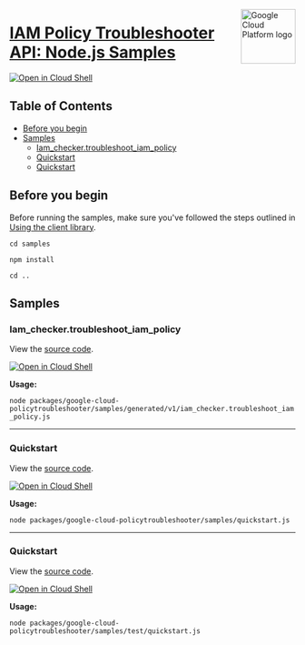 [//]: # "This README.md file is auto-generated, all changes to this file will be lost."
[//]: # "To regenerate it, use `python -m synthtool`."
<img src="https://avatars2.githubusercontent.com/u/2810941?v=3&s=96" alt="Google Cloud Platform logo" title="Google Cloud Platform" align="right" height="96" width="96"/>

# [IAM Policy Troubleshooter API: Node.js Samples](https://github.com/googleapis/google-cloud-node)

[![Open in Cloud Shell][shell_img]][shell_link]



## Table of Contents

* [Before you begin](#before-you-begin)
* [Samples](#samples)
  * [Iam_checker.troubleshoot_iam_policy](#iam_checker.troubleshoot_iam_policy)
  * [Quickstart](#quickstart)
  * [Quickstart](#quickstart)

## Before you begin

Before running the samples, make sure you've followed the steps outlined in
[Using the client library](https://github.com/googleapis/google-cloud-node#using-the-client-library).

`cd samples`

`npm install`

`cd ..`

## Samples



### Iam_checker.troubleshoot_iam_policy

View the [source code](https://github.com/googleapis/google-cloud-node/blob/main/packages/google-cloud-policytroubleshooter/samples/generated/v1/iam_checker.troubleshoot_iam_policy.js).

[![Open in Cloud Shell][shell_img]](https://console.cloud.google.com/cloudshell/open?git_repo=https://github.com/googleapis/google-cloud-node&page=editor&open_in_editor=packages/google-cloud-policytroubleshooter/samples/generated/v1/iam_checker.troubleshoot_iam_policy.js,samples/README.md)

__Usage:__


`node packages/google-cloud-policytroubleshooter/samples/generated/v1/iam_checker.troubleshoot_iam_policy.js`


-----




### Quickstart

View the [source code](https://github.com/googleapis/google-cloud-node/blob/main/packages/google-cloud-policytroubleshooter/samples/quickstart.js).

[![Open in Cloud Shell][shell_img]](https://console.cloud.google.com/cloudshell/open?git_repo=https://github.com/googleapis/google-cloud-node&page=editor&open_in_editor=packages/google-cloud-policytroubleshooter/samples/quickstart.js,samples/README.md)

__Usage:__


`node packages/google-cloud-policytroubleshooter/samples/quickstart.js`


-----




### Quickstart

View the [source code](https://github.com/googleapis/google-cloud-node/blob/main/packages/google-cloud-policytroubleshooter/samples/test/quickstart.js).

[![Open in Cloud Shell][shell_img]](https://console.cloud.google.com/cloudshell/open?git_repo=https://github.com/googleapis/google-cloud-node&page=editor&open_in_editor=packages/google-cloud-policytroubleshooter/samples/test/quickstart.js,samples/README.md)

__Usage:__


`node packages/google-cloud-policytroubleshooter/samples/test/quickstart.js`






[shell_img]: https://gstatic.com/cloudssh/images/open-btn.png
[shell_link]: https://console.cloud.google.com/cloudshell/open?git_repo=https://github.com/googleapis/google-cloud-node&page=editor&open_in_editor=samples/README.md
[product-docs]: https://cloud.google.com/iam/docs/troubleshooting-access#rest-api/
